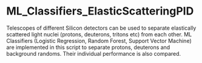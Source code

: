 # ML_Classifiers_ElasticScatteringPID
Telescopes of different Silicon detectors can be used to separate elastically scattered light nuclei (protons, deuterons, tritons etc) from each other. ML Classifiers (Logistic Regression, Random Forest, Support Vector Machine) are implemented in this script to separate protons, deuterons and background randoms. Their individual performance is also compared.
